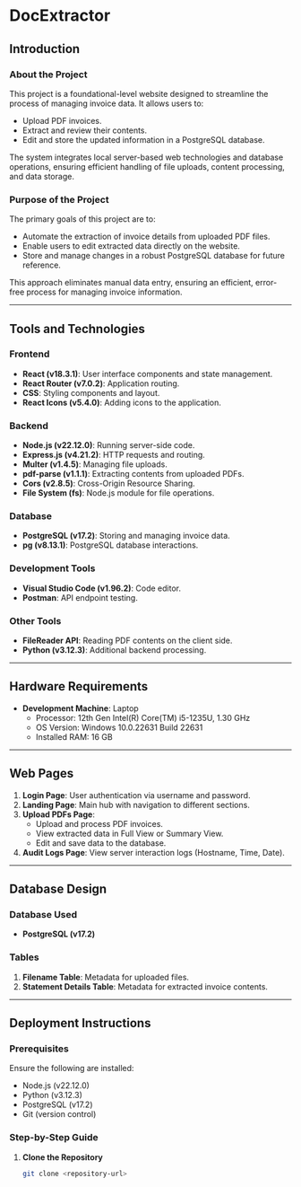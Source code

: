 # DocExtractor

## Introduction

### About the Project
This project is a foundational-level website designed to streamline the process of managing invoice data. It allows users to:
- Upload PDF invoices.
- Extract and review their contents.
- Edit and store the updated information in a PostgreSQL database.

The system integrates local server-based web technologies and database operations, ensuring efficient handling of file uploads, content processing, and data storage.

### Purpose of the Project
The primary goals of this project are to:
- Automate the extraction of invoice details from uploaded PDF files.
- Enable users to edit extracted data directly on the website.
- Store and manage changes in a robust PostgreSQL database for future reference.

This approach eliminates manual data entry, ensuring an efficient, error-free process for managing invoice information.

---

## Tools and Technologies

### Frontend
- **React (v18.3.1)**: User interface components and state management.
- **React Router (v7.0.2)**: Application routing.
- **CSS**: Styling components and layout.
- **React Icons (v5.4.0)**: Adding icons to the application.

### Backend
- **Node.js (v22.12.0)**: Running server-side code.
- **Express.js (v4.21.2)**: HTTP requests and routing.
- **Multer (v1.4.5)**: Managing file uploads.
- **pdf-parse (v1.1.1)**: Extracting contents from uploaded PDFs.
- **Cors (v2.8.5)**: Cross-Origin Resource Sharing.
- **File System (fs)**: Node.js module for file operations.

### Database
- **PostgreSQL (v17.2)**: Storing and managing invoice data.
- **pg (v8.13.1)**: PostgreSQL database interactions.

### Development Tools
- **Visual Studio Code (v1.96.2)**: Code editor.
- **Postman**: API endpoint testing.

### Other Tools
- **FileReader API**: Reading PDF contents on the client side.
- **Python (v3.12.3)**: Additional backend processing.

---

## Hardware Requirements

- **Development Machine**: Laptop
  - Processor: 12th Gen Intel(R) Core(TM) i5-1235U, 1.30 GHz
  - OS Version: Windows 10.0.22631 Build 22631
  - Installed RAM: 16 GB

---

## Web Pages

1. **Login Page**: User authentication via username and password.
2. **Landing Page**: Main hub with navigation to different sections.
3. **Upload PDFs Page**: 
   - Upload and process PDF invoices.
   - View extracted data in Full View or Summary View.
   - Edit and save data to the database.
4. **Audit Logs Page**: View server interaction logs (Hostname, Time, Date).

---

## Database Design

### Database Used
- **PostgreSQL (v17.2)**

### Tables
1. **Filename Table**: Metadata for uploaded files.
2. **Statement Details Table**: Metadata for extracted invoice contents.

---

## Deployment Instructions

### Prerequisites
Ensure the following are installed:
- Node.js (v22.12.0)
- Python (v3.12.3)
- PostgreSQL (v17.2)
- Git (version control)

### Step-by-Step Guide
1. **Clone the Repository**
   ```bash
   git clone <repository-url>

